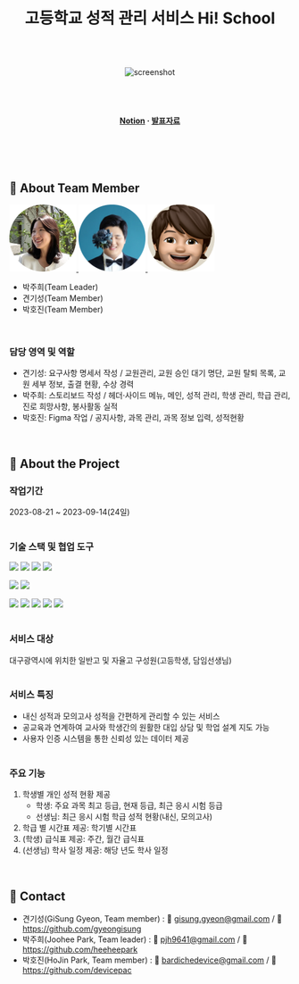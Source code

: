 <div align="center">

  <h1>고등학교 성적 관리 서비스 Hi! School</h1>
  <br><br><br>
  
  
<!-- Badges -->
<!-- Screenshots -->

<div align="center"> 
  <img src="assets/1.시안.png" alt="screenshot" />
</div>

<br><br>

<h4>
    <a href="https://heeheepark.notion.site/team_c-c0c5b2a4fe2b4ddab7acde1638bc4e67?pvs=4">Notion</a>
  <span> · </span>
    <a href="https://www.canva.com/design/DAFq6ul3FIQ/FWsmdrQ-RLDoM2DY87YasA/view?utm_content=DAFq6ul3FIQ&utm_campaign=designshare&utm_medium=link&utm_source=publishsharelink">발표자료</a>
  </h4>
</div>

<br /><br><br>

<!-- TechStack -->

## :space_invader: About Team Member

<a href="https://github.com/heeheepark">
  <img src="/src/assets/developer1.png" width="120px" height="120px"/>
</a>
<a href="https://github.com/gyeongisung">
<img src="/src/assets/developer2.png" width="120px" height="120px">
</a>
<a href="https://github.com/devicepac">
<img src="/src/assets/developer3.png" width="120px" height="120px">
</a>

- 박주희(Team Leader)
- 견기성(Team Member)
- 박호진(Team Member)

<br>

### 담당 영역 및 역할

- 견기성: 요구사항 명세서 작성 / 교원관리, 교원 승인 대기 명단, 교원 탈퇴 목록, 교원 세부 정보, 출결 현황, 수상 경력
- 박주희: 스토리보드 작성 / 헤더·사이드 메뉴, 메인, 성적 관리, 학생 관리, 학급 관리, 진로 희망사항, 봉사활동 실적
- 박호진: Figma 작업 / 공지사항, 과목 관리, 과목 정보 입력, 성적현황

<br>
<!-- About the Project -->

## :star2: About the Project

### 작업기간

2023-08-21 ~ 2023-09-14(24일)
<br><br>

<!-- Getting Started -->

### 기술 스택 및 협업 도구

<img src="https://img.shields.io/badge/React-61DAFB?style=flat&logo=React&logoColor=white" /> <img src="https://img.shields.io/badge/HTML5-E34F26?style=flat&logo=HTML5&logoColor=white" /> <img src="https://img.shields.io/badge/CSS3-1572B6?style=flat&logo=CSS3&logoColor=white" /> <img src="https://img.shields.io/badge/JavaScript-F7DF1E?style=flat&logo=JavaScript&logoColor=white" /> 

<img src="https://img.shields.io/badge/Styled_component-DB7093?style=flat&logo=styledcomponents&logoColor=white" /> <img src="https://img.shields.io/badge/fontawesome-528DD7?style=flat&logo=fontawesome&logoColor=white" /> 


<img src="https://img.shields.io/badge/GitHub-181717?style=flat&logo=GitHub&logoColor=white" /> <img src="https://img.shields.io/badge/Sourcetree-0052CC?style=flat&logo=Sourcetree&logoColor=white" /> <img src="https://img.shields.io/badge/Slack-4A154B?style=flat&logo=Slack&logoColor=white" /> <img src="https://img.shields.io/badge/Notion-000000?style=flat&logo=Notion&logoColor=white" />  <img src="https://img.shields.io/badge/Figma-F24E1E?style=flat&logo=Figma&logoColor=white" /> 
<br><br>

<!-- Features -->

### 서비스 대상

대구광역시에 위치한 일반고 및 자율고 구성원(고등학생, 담임선생님)
  <br><br>

### 서비스 특징

- 내신 성적과 모의고사 성적을 간편하게 관리할 수 있는 서비스
- 공교육과 연계하여 교사와 학생간의 원활한 대입 상담 및 학업 설계 지도 가능
- 사용자 인증 시스템을 통한 신뢰성 있는 데이터 제공
  <br><br>

### 주요 기능
1. 학생별 개인 성적 현황 제공
   - 학생: 주요 과목 최고 등급, 현재 등급, 최근 응시 시험 등급
   - 선생님: 최근 응시 시험 학급 성적 현황(내신, 모의고사)
2. 학급 별 시간표 제공: 학기별 시간표
3. (학생) 급식표 제공: 주간, 월간 급식표
4. (선생님) 학사 일정 제공: 해당 년도 학사 일정
  <br>

## :handshake: Contact

- 견기성(GiSung Gyeon, Team member) : 📨 gisung.gyeon@gmail.com / 🔗 https://github.com/gyeongisung
- 박주희(Joohee Park, Team leader) : 📨 pjh9641@gmail.com / 🔗 https://github.com/heeheepark
- 박호진(HoJin Park, Team member) : 📨 bardichedevice@gmail.com / 🔗 https://github.com/devicepac
